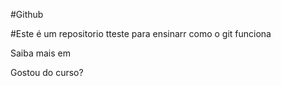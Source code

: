 #Github

#Este é um repositorio tteste para ensinarr como o git funciona

Saiba mais em

Gostou do curso?
